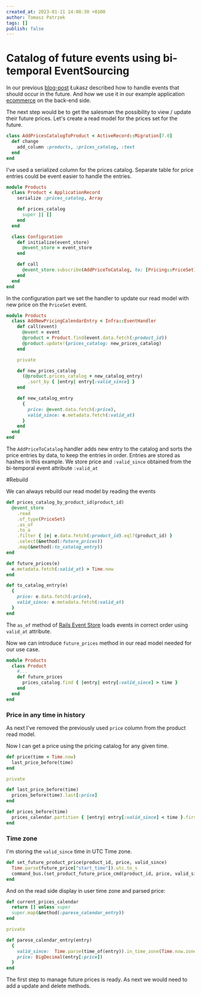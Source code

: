 ```yaml
---
created_at: 2023-01-11 14:08:30 +0100
author: Tomasz Patrzek
tags: []
publish: false
---
```


# Catalog of future events using bi-temporal EventSourcing

In our previous [blog-post](https://blog.arkency.com/fixing-the-past-and-dealing-with-the-future-using-bi-temporal-eventsourcing/) Łukasz described how to handle events that should occur in the future.
And how we use it in our example application [ecommerce](https://github.com/RailsEventStore/ecommerce/) on the back-end side.

The next step would be to get the salesman the possibility to view / update their future prices.
Let's create a read model for the prices set for the future.


```ruby
class AddPricesCatalogToProduct < ActiveRecord::Migration[7.0]
  def change
    add_column :products, :prices_catalog, :text
  end
end
```

I've used a serialized column for the prices catalog. Separate table for price entries could be event easier to handle the entries.

```ruby
module Products
  class Product < ApplicationRecord
    serialize :prices_catalog, Array

    def prices_catalog
      super || []
    end
  end

  class Configuration
    def initialize(event_store)
      @event_store = event_store
    end

    def call
      @event_store.subscribe(AddPriceToCatalog, to: [Pricing::PriceSet])
    end
  end
end
```
In the configuration part we set the handler to update our read model with new price on the `PriceSet` event.


```ruby
module Products
  class AddNewPricingCalendarEntry < Infra::EventHandler
    def call(event)
      @event = event
      @product = Product.find(event.data.fetch(:product_id))
      @product.update!(prices_catalog: new_prices_catalog)
    end

    private

    def new_prices_catalog
      (@product.prices_catalog + new_catalog_entry)
        .sort_by { |entry| entry[:valid_since] }
    end

    def new_catalog_entry
      {
        price: @event.data.fetch(:price),
        valid_since: e.metadata.fetch(:valid_at)
      }
    end
  end
end
```

The `AddPriceToCatalog` handler adds new entry to the catalog and sorts the price entries by data, to keep the entries in order.
Entries are stored as hashes in this example. We store price and `:valid_since` obtained from the bi-temporal event attribute `:valid_at`


#Rebuild

We can always rebuild our read model by reading the events

```ruby
def prices_catalog_by_product_id(product_id)
  @event_store
    .read
    .of_type(PriceSet)
    .as_of
    .to_a
    .filter { |e| e.data.fetch(:product_id).eql?(product_id) }
    .select(&method(:future_prices))
    .map(&method(:to_catalog_entry))
end

def future_prices(e)
  e.metadata.fetch(:valid_at) > Time.now
end

def to_catalog_entry(e)
  {
    price: e.data.fetch(:price),
    valid_since: e.metadata.fetch(:valid_at)
  }
end
```

The `as_of` method of [Rails Event Store](https://railseventstore.org/docs/v2/bi-temporal/#usage) loads events in correct order using `valid_at` attribute.

Now we can introduce `future_prices` method in our read model needed for our use case.

```ruby
module Products
  class Product
    #...
    def future_prices
      prices_catalog.find { |entry| entry[:valid_since] > time }
    end
  end
end
```

### Price in any time in history

As next I've removed the previously used `price` column from the product read model.

Now I can get a price using the pricing catalog for any given time.

```ruby
def price(time = Time.now)
  last_price_before(time)
end

private

def last_price_before(time)
  prices_before(time).last[:price]
end

def prices_before(time)
  prices_calendar.partition { |entry| entry[:valid_since] < time }.first
end
```

### Time zone

I'm storing the `valid_since` time in UTC Time zone.

```ruby
def set_future_product_price(product_id, price, valid_since)
  Time.parse(future_price["start_time"]).utc.to_s
  command_bus.(set_product_future_price_cmd(product_id, price, valid_since))
end
```

And on the read side display in user time zone and parsed price:

```ruby
def current_prices_calendar
  return [] unless super
  super.map(&method(:parese_calendar_entry))
end

private

def parese_calendar_entry(entry)
  {
    valid_since:  Time.parse(time_of(entry)).in_time_zone(Time.now.zone),
    price: BigDecimal(entry[:price])
  }
end
```

The first step to manage future prices is ready. As next we would need to add a update and delete methods.
